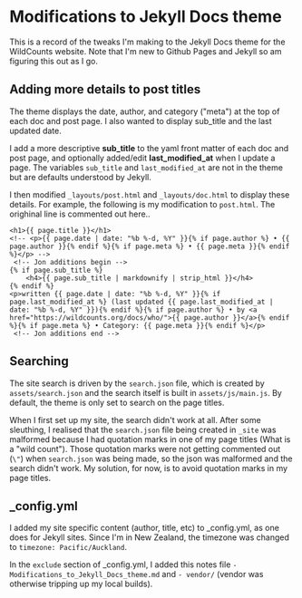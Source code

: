 # Modifications to Jekyll Docs theme

This is a record of the tweaks I'm making to the Jekyll Docs theme for the WildCounts website. Note that I'm new to Github Pages and Jekyll so am figuring this out as I go.

## Adding more details to post titles

The theme displays the date, author, and category ("meta") at the top of each doc and post page. I also wanted to display sub_title and the last updated date.

I add a more descriptive **sub_title** to the yaml front matter of each doc and post page, and optionally added/edit **last_modified_at** when I update a page. The variables `sub_title` and `last_modified_at` are not in the theme but are defaults understood by Jekyll.

I then modified `_layouts/post.html` and `_layouts/doc.html` to display these details. For example, the following is my modification to `post.html`. The orighinal line is commented out here..

```
<h1>{{ page.title }}</h1>
<!-- <p>{{ page.date | date: "%b %-d, %Y" }}{% if page.author %} • {{ page.author }}{% endif %}{% if page.meta %} • {{ page.meta }}{% endif %}</p> -->
 <!-- Jon additions begin -->
{% if page.sub_title %}
    <h4>{{ page.sub_title | markdownify | strip_html }}</h4>
{% endif %}
<p>written {{ page.date | date: "%b %-d, %Y" }}{% if page.last_modified_at %} (last updated {{ page.last_modified_at | date: "%b %-d, %Y" }}){% endif %}{% if page.author %} • by <a href="https://wildcounts.org/docs/who/">{{ page.author }}</a>{% endif %}{% if page.meta %} • Category: {{ page.meta }}{% endif %}</p>
 <!-- Jon additions end -->
```

## Searching

The site search is driven by the `search.json` file, which is created by `assets/search.json` and the search itself is built in `assets/js/main.js`. By default, the theme is only set to search on the page titles.

When I first set up my site, the search didn't work at all. After some sleuthing, I realised that the `search.json` file being created in `_site` was malformed because I had quotation marks in one of my page titles (What is a "wild count"). Those quotation marks were not getting commented out (`\"`) when `search.json` was being made, so the json was malformed and the search didn't work. My solution, for now, is to avoid quotation marks in my page titles.

## _config.yml

I added my site specific content (author, title, etc) to _config.yml, as one does for Jekyll sites. Since I'm in New Zealand, the timezone was changed to `timezone: Pacific/Auckland`.

In the `exclude` section of _config.yml, I added this notes file `- Modifications_to_Jekyll_Docs_theme.md` and `- vendor/` (vendor was otherwise tripping up my local builds).
